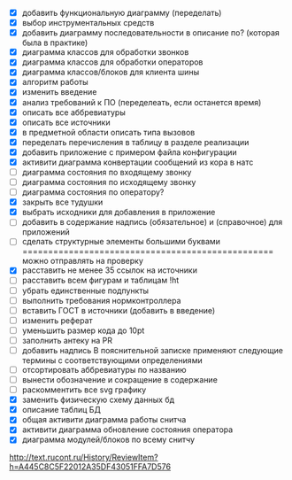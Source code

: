 * [x] добавить функциональную диаграмму (переделать)
* [x] выбор инструментальных средств
* [x] добавить диаграмму последовательности в описание по? (которая была в практике)
* [x] диаграмма классов для обработки звонков
* [x] диаграмма классов для обработки операторов
* [x] диаграмма классов/блоков для клиента шины
* [x] алгоритм работы 
* [x] изменить введение
* [x] анализ требований к ПО (переделеать, если останется время)
* [x] описать все аббревиатуры
* [x] описать все источники
* [x] в предметной области описать типа вызовов
* [x] переделать перечисления в таблицу в разделе реализации
* [x] добавить приложение с примером файла конфигурации
* [x] активити диаграмма конвертации сообщений из кора в натс
* [ ] диаграмма состояния по входящему звонку
* [ ] диаграмма состояния по исходящему звонку
* [ ] диаграмма состояния по оператору?
* [x] закрыть все тудушки
* [x] выбрать исходники для добавления в приложение
* [ ] добавить в содержание надпись (обязательное) и (справочное) для приложений
* [ ] сделать структурные элементы большими буквами
================================================= можно отправлять на проверку
* [x] расставить не менее 35 ссылок на источники
* [ ] расставить всем фигурам и таблицам !ht
* [ ] убрать единственные подпункты
* [ ] выполнить требования нормконтроллера
* [ ] вставить ГОСТ в источники (добавить в введение)
* [ ] изменить реферат
* [ ] уменьшить размер кода до 10pt
* [ ] заполнить антеку на PR
* [ ] добавить надпись В пояснительной записке применяют следующие термины с соответствующими определениями
* [ ] отсортировать аббревиатуры по названию
* [ ] вынести обозначение и сокращение в содержание
* [ ] раскомментить все svg графику
* [x] заменить физическую схему данных бд
* [x] описание таблиц БД
* [x] общая активити диаграмма работы снитча
* [x] активити диаграмма обновление состояния оператора
* [x] диаграмма модулей/блоков по всему снитчу

http://text.rucont.ru/History/ReviewItem?h=A445C8C5F22012A35DF43051FFA7D576